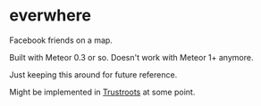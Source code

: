 everwhere
=========

Facebook friends on a map.

Built with Meteor 0.3 or so. Doesn't work with Meteor 1+ anymore.

Just keeping this around for future reference.


Might be implemented in [Trustroots](https://www.trustroots.org/) at some point.
